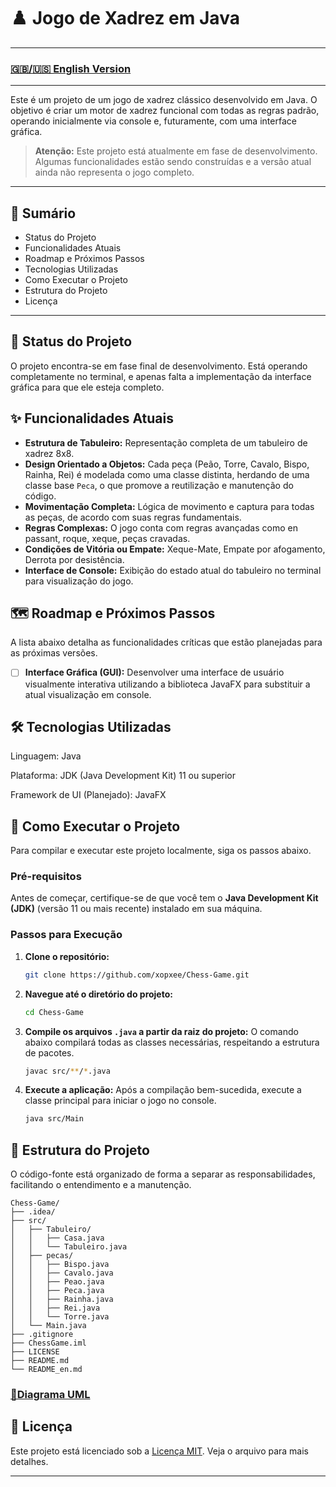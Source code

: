 # ♟️ Jogo de Xadrez em Java

-----

### [🇬🇧/🇺🇸 English Version](https://github.com/xopxee/Chess-Game/blob/main/README_en.md)

-----

Este é um projeto de um jogo de xadrez clássico desenvolvido em Java. O objetivo é criar um motor de xadrez funcional com todas as regras padrão, operando inicialmente via console e, futuramente, com uma interface gráfica.

> **Atenção:** Este projeto está atualmente em fase de desenvolvimento. Algumas funcionalidades estão sendo construídas e a versão atual ainda não representa o jogo completo.

-----

## 📜 Sumário

* Status do Projeto
* Funcionalidades Atuais
* Roadmap e Próximos Passos
* Tecnologias Utilizadas
* Como Executar o Projeto
* Estrutura do Projeto
* Licença

-----

## 🚧 Status do Projeto

O projeto encontra-se em fase final de desenvolvimento. Está operando completamente no terminal, e apenas falta a implementação da interface gráfica para que ele esteja completo.

## ✨ Funcionalidades Atuais

* **Estrutura de Tabuleiro:** Representação completa de um tabuleiro de xadrez 8x8.
* **Design Orientado a Objetos:** Cada peça (Peão, Torre, Cavalo, Bispo, Rainha, Rei) é modelada como uma classe distinta, herdando de uma classe base `Peca`, o que promove a reutilização e manutenção do código.
* **Movimentação Completa:** Lógica de movimento e captura para todas as peças, de acordo com suas regras fundamentais.
* **Regras Complexas:** O jogo conta com regras avançadas como en passant, roque, xeque, peças cravadas.
* **Condições de Vitória ou Empate:** Xeque-Mate, Empate por afogamento, Derrota por desistência.
* **Interface de Console:** Exibição do estado atual do tabuleiro no terminal para visualização do jogo.

## 🗺️ Roadmap e Próximos Passos

A lista abaixo detalha as funcionalidades críticas que estão planejadas para as próximas versões.

- [ ] **Interface Gráfica (GUI):** Desenvolver uma interface de usuário visualmente interativa utilizando a biblioteca JavaFX para substituir a atual visualização em console.

## 🛠️ Tecnologias Utilizadas

Linguagem: Java

Plataforma: JDK (Java Development Kit) 11 ou superior

Framework de UI (Planejado): JavaFX

## 🚀 Como Executar o Projeto

Para compilar e executar este projeto localmente, siga os passos abaixo.

### Pré-requisitos

Antes de começar, certifique-se de que você tem o **Java Development Kit (JDK)** (versão 11 ou mais recente) instalado em sua máquina.

### Passos para Execução

1.  **Clone o repositório:**

    ```bash
    git clone https://github.com/xopxee/Chess-Game.git
    ```

2.  **Navegue até o diretório do projeto:**

    ```bash
    cd Chess-Game
    ```

3.  **Compile os arquivos `.java` a partir da raiz do projeto:**
    O comando abaixo compilará todas as classes necessárias, respeitando a estrutura de pacotes.

    ```bash
    javac src/**/*.java
    ```

4.  **Execute a aplicação:**
    Após a compilação bem-sucedida, execute a classe principal para iniciar o jogo no console.

    ```bash
    java src/Main
    ```

## 📂 Estrutura do Projeto

O código-fonte está organizado de forma a separar as responsabilidades, facilitando o entendimento e a manutenção.

```
Chess-Game/
├── .idea/
├── src/
│   ├── Tabuleiro/
│   │   ├── Casa.java
│   │   └── Tabuleiro.java
│   ├── pecas/
│   │   ├── Bispo.java
│   │   ├── Cavalo.java
│   │   ├── Peao.java
│   │   ├── Peca.java
│   │   ├── Rainha.java
│   │   ├── Rei.java
│   │   └── Torre.java
│   └── Main.java
├── .gitignore
├── ChessGame.iml
├── LICENSE
├── README.md
└── README_en.md
```

### [📂Diagrama UML](https://lucid.app/lucidchart/95e617d8-9ed0-4962-9897-b22b88b38569/edit?beaconFlowId=1853CEFB36C7CF9A&invitationId=inv_1e47aab7-1f42-41f4-a381-2b2e6b5ff430&page=HWEp-vi-RSFO#)

## 📄 Licença

Este projeto está licenciado sob a [Licença MIT](https://en.wikipedia.org/wiki/MIT_License). Veja o arquivo para mais detalhes.

-----

